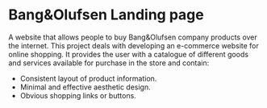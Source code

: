 # Bang&Olufsen Landing page

A website that allows people to buy Bang&Olufsen company products over the internet. This project deals with developing an e-commerce website for online shopping. It provides the user with a catalogue of different goods and services available for purchase in the store and contain: 
- Consistent layout of product information.
- Minimal and effective aesthetic design.
- Obvious shopping links or buttons.
